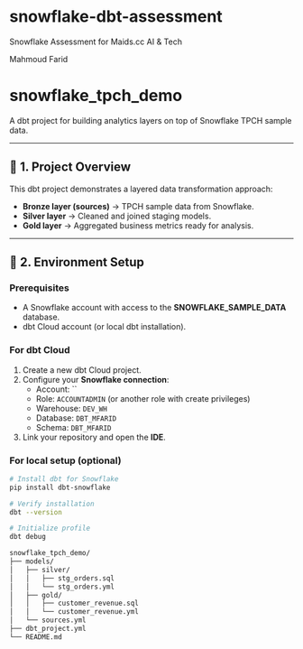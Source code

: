 # snowflake-dbt-assessment
Snowflake Assessment for Maids.cc AI &amp; Tech

Mahmoud Farid

# snowflake_tpch_demo

A dbt project for building analytics layers on top of Snowflake TPCH sample data.

---

## 🚀 1. Project Overview

This dbt project demonstrates a layered data transformation approach:
- **Bronze layer (sources)** → TPCH sample data from Snowflake.
- **Silver layer** → Cleaned and joined staging models.
- **Gold layer** → Aggregated business metrics ready for analysis.

---

## 🧱 2. Environment Setup

### Prerequisites
- A Snowflake account with access to the **SNOWFLAKE_SAMPLE_DATA** database.
- dbt Cloud account (or local dbt installation).

### For dbt Cloud
1. Create a new dbt Cloud project.
2. Configure your **Snowflake connection**:
   - Account: ``
   - Role: `ACCOUNTADMIN` (or another role with create privileges)
   - Warehouse: `DEV_WH`
   - Database: `DBT_MFARID`
   - Schema: `DBT_MFARID`
3. Link your repository and open the **IDE**.

### For local setup (optional)
```bash
# Install dbt for Snowflake
pip install dbt-snowflake

# Verify installation
dbt --version

# Initialize profile
dbt debug

snowflake_tpch_demo/
├── models/
│   ├── silver/
│   │   ├── stg_orders.sql
│   │   └── stg_orders.yml
│   ├── gold/
│   │   ├── customer_revenue.sql
│   │   └── customer_revenue.yml
│   └── sources.yml
├── dbt_project.yml
└── README.md
